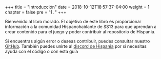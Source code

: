 +++
title = "Introducción"
date = 2018-10-12T18:57:37-04:00
weight = 1
chapter = false
pre = "<b>1. </b>"
+++

Bienvenido al libro morado. El objetivo de este libro es proporcionar información a la comunidad Hispanohablante de SS13 para que aprendan a crear contenido para el juego y poder contribuir al repositorio de Hispania.

Si encuentras algún error o deseas contribuir, puedes consultar nuestro [GitHub](https://github.com/iRyzor/The-Purple-Book). También puedes unirte al [discord de Hispania](https://discord.gg/AjJT2yR) por si necesitas ayuda con el código o con esta guía
